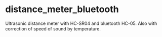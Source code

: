 # distance_meter_bluetooth
Ultrasonic distance meter with HC-SR04 and bluetooth HC-05. Also with correction of speed of sound by temperature.
